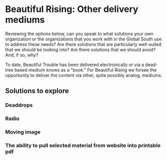 Beautiful Rising: Other delivery mediums
========================================

Reviewing the options below, can you speak to what solutions your own organization or the organizations that you work with in the Global South use to address these needs? Are there solutions that are particularly well-suited that we should be looking into? Are there solutions that we should avoid? And, if so, why?

To date, Beautiful Trouble has been delivered electronically or via a dead-tree based medium knows as a "book." For Beautiful Rising we forsee the opportunity to deliver the content via other, quite possibly analog, mediums.

## Solutions to explore

### Deaddrops

### Radio

### Moving image

### The ability to pull selected material from website into printable pdf
